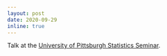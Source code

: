 ```yaml
---
layout: post
date: 2020-09-29
inline: true
---
```


Talk at the [University of Pittsburgh Statistics Seminar](https://www.stat.pitt.edu/seminars).
